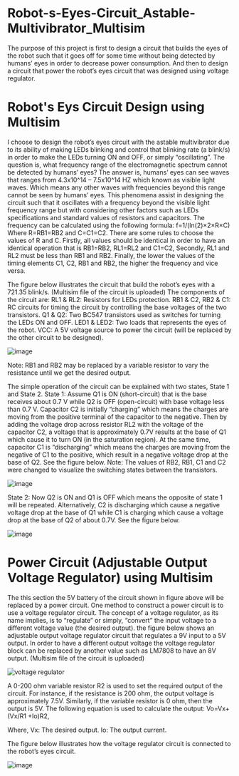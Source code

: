 # Robot-s-Eyes-Circuit_Astable-Multivibrator_Multisim
The purpose of this project is first to design a circuit that builds the eyes of the robot such that it goes off for some time without being detected by humans’ eyes in order to decrease power consumption. And then to design a circuit that power the robot’s eyes circuit that was designed using voltage regulator. 
# Robot's Eys Circuit Design using Multisim 
I choose to design the robot’s eyes circuit with the astable multivibrator due to its ability of making LEDs blinking and control that blinking rate (a blink/s) in order to make the LEDs turning ON and OFF, or simply “oscillating”. The question is, what frequency range of the electromagnetic spectrum cannot be detected by humans’ eyes? The answer is, humans’ eyes can see waves that ranges from 4.3x10^14 – 7.5x10^14 HZ which known as visible light waves. Which means any other waves with frequencies beyond this range cannot be seen by humans’ eyes. This phenomena assist in designing the circuit such that it oscillates with a frequency beyond the visible light frequency range but with considering other factors such as LEDs specifications and standard values of resistors and capacitors. 
The frequency can be calculated using the following formula:
f=1/(ln⁡(2)×2×R×C)
Where R=RB1=RB2 and C=C1=C2. There are some rules to choose the values of R and C. Firstly, all values should be identical in order to have an identical operation that is RB1=RB2, RL1=RL2 and C1=C2, Secondly, RL1 and RL2 must be less than RB1 and RB2. Finally, the lower the values of the timing elements C1, C2, RB1 and RB2, the higher the frequency and vice versa. 

The figure below illustrates the circuit that build the robot’s eyes with a 721.35 blink/s. (Multisim file of the circuit is uploaded)
The components of the circuit are:
RL1 & RL2: Resistors for LEDs protection.
RB1 & C2, RB2 & C1: RC circuits for timing the circuit by controlling the base voltages of the two transistors. 
Q1 & Q2: Two BC547 transistors used as switches for turning the LEDs ON and OFF.
LED1 & LED2: Two loads that represents the eyes of the robot.
VCC: A 5V voltage source to power the circuit (will be replaced by the other circuit to be designed).

![image](https://user-images.githubusercontent.com/85955049/123556607-c7136200-d794-11eb-9f03-868a99188433.png)

Note: RB1 and RB2 may be replaced by a variable resistor to vary the resistance until we get the desired output.

The simple operation of the circuit can be explained with two states, State 1 and State 2. 
State 1: Assume Q1 is ON (short-circuit) that is the base receives about 0.7 V while Q2 is OFF (open-circuit) with base voltage less than 0.7 V. Capacitor C2 is initially “charging” which means the charges are moving from the positive terminal of the capacitor to the negative. Then by adding the voltage drop across resistor RL2 with the voltage of the capacitor C2, a voltage that is approximately 0.7V results at the base of Q1 which cause it to turn ON (in the saturation region). At the same time, capacitor C1 is “discharging” which means the charges are moving from the negative of C1 to the positive, which result in a negative voltage drop at the base of Q2. See the figure below.
Note: The values of RB2, RB1, C1 and C2 were changed to visualize the switching states between the transistors.

![image](https://user-images.githubusercontent.com/85955049/123556690-502a9900-d795-11eb-9b19-0c20ef749a1e.png)

State 2: Now Q2 is ON and Q1 is OFF which means the opposite of state 1 will be repeated. Alternatively, C2 is discharging which cause a negative voltage drop at the base of Q1 while C1 is charging which cause a voltage drop at the base of Q2 of about 0.7V. See the figure below.

![image](https://user-images.githubusercontent.com/85955049/123556851-42c1de80-d796-11eb-8d4e-39952870bb2b.png)

# Power Circuit (Adjustable Output Voltage Regulator) using Multisim

The this section the 5V battery of the circuit shown in figure above will be replaced by a power circuit. One method to construct a power circuit is to use a voltage regulator circuit. The concept of a voltage regulator, as its name implies, is to “regulate” or simply, “convert” the input voltage to a different voltage value (the desired output).  the figure below shows an adjustable output voltage regulator circuit that regulates a 9V input to a 5V output.  In order to have a different output voltage the voltage regulator block can be replaced by another value such as LM7808 to have an 8V output. (Multisim file of the circuit is uploaded)

![voltage regulator](https://user-images.githubusercontent.com/85955049/123557214-4e160980-d798-11eb-827c-d48227598913.png)

A 0-200 ohm variable resistor R2 is used to set the required output of the circuit. For instance, if the resistance is 200 ohm, the output voltage is approximately 7.5V. Similarly, if the variable resistor is 0 ohm, then the output is 5V. The following equation is used to calculate the output:
Vo=Vx+(Vx/R1 +Io)R2,   

Where,
Vx: The desired output.
Io: The output current.

The figure below illustrates how the voltage regulator circuit is connected to the robot’s eyes circuit.

![image](https://user-images.githubusercontent.com/85955049/123557258-93d2d200-d798-11eb-94e1-5f19dfed5e86.png)

